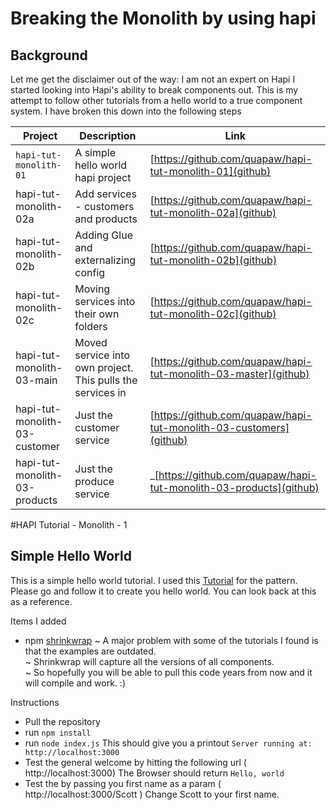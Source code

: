 # Breaking the Monolith by using hapi 
## Background
Let me get the disclaimer out of the way: I am not an expert on Hapi
I started looking into Hapi's ability to break components out.
This is my attempt to follow other tutorials from a hello world to a true component system.
I have broken this down into the following steps

| Project  | Description | Link |
|---|---|---|
|`hapi-tut-monolith-01`|A simple hello world hapi project| [https://github.com/quapaw/hapi-tut-monolith-01](github)|
|hapi-tut-monolith-02a|Add services - customers and products| [https://github.com/quapaw/hapi-tut-monolith-02a](github)|
|hapi-tut-monolith-02b|Adding Glue and externalizing config| [https://github.com/quapaw/hapi-tut-monolith-02b](github)|
|hapi-tut-monolith-02c|Moving services into their own folders| [https://github.com/quapaw/hapi-tut-monolith-02c](github)|
|hapi-tut-monolith-03-main|Moved service into own project.  This pulls the services in| [https://github.com/quapaw/hapi-tut-monolith-03-master](github)|
|hapi-tut-monolith-03-customer|Just the customer service| [https://github.com/quapaw/hapi-tut-monolith-03-customers](github)|
|hapi-tut-monolith-03-products|Just the produce service| _[https://github.com/quapaw/hapi-tut-monolith-03-products](github)|_

#HAPI Tutorial - Monolith - 1
## Simple Hello World
This is a simple hello world tutorial. 
I used this [Tutorial](https://hapijs.com/tutorials/getting-started?lang=en_US) for the pattern.  
Please go and follow it to create you hello world.  You can look back at this as a reference.

Items I added
* npm [shrinkwrap](https://docs.npmjs.com/cli/shrinkwrap)
~ A major problem with some of the tutorials I found is that the examples are outdated.<br/>
~ Shrinkwrap will capture all the versions of all components. <br/>
~ So hopefully you will be able to pull this code years from now and it will compile and work. :) <br/>


Instructions
* Pull the repository
* run ``npm install``
* run ``node index.js`` This should give you a printout ``Server running at: http://localhost:3000``
* Test the general welcome by hitting the following url ( http://localhost:3000) The Browser should return ``Hello, world``
* Test the by passing you first name as a param ( http://localhost:3000/Scott ) Change Scott to your first name.